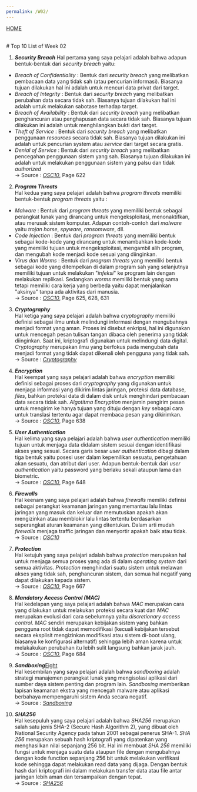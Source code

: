 ```yaml
---
permalink: /W02/
---
```

[HOME](../)

<br/>
# Top 10 List of Week 02

1. ___Security Breach___
Hal pertama yang saya pelajari adalah bahwa adapun bentuk-bentuk dari _security breach_ yaitu: 
- _Breach of Confidentiality_ : Bentuk dari _security breach_ yang melibatkan pembacaan data yang tidak sah (atau pencurian informasi). Biasanya tujuan dilakukan hal ini adalah untuk mencuri data privat dari target.
- _Breach of Integrity_ : Bentuk dari _security breach_ yang melibatkan perubahan data secara tidak sah. Biasanya tujuan dilakukan hal ini adalah untuk melakukan sabotase terhadap target.
- _Breach of Availability_ : Bentuk dari _security breach_ yang melibatkan penghancuran atau penghapusan data secara tidak sah. Biasanya tujuan dilakukan ini adalah untuk menghilangkan bukti dari target.
- _Theft of Service_ : Bentuk dari _security breach_ yang melibatkan penggunaan _resources_ secara tidak sah. Biasanya tujuan dilakukan ini adalah untuk pencurian system atau _service_ dari target secara gratis.
- _Denial of Service_ : Bentuk dari _security breach_ yang melibatkan pencegahan penggunaan sistem yang sah. Biasanya tujuan dilakukan ini adalah untuk melakukan penggunaan sistem yang palsu dan tidak _authorized_
<br/> -> Source : _[OSC10](https://www.academia.edu/42880365/Operating_System_Concepts_10th_Edition)_, Page 622


2. ___Program Threats___<br>
Hal kedua yang saya pelajari adalah bahwa _program threats_ memiliki bentuk-bentuk _program threats_ yaitu :
- _Malware_ : Bentuk dari _program threats_ yang memiliki bentuk sebagai perangkat lunak yang dirancang untuk mengeksploitasi, menonaktifkan, atau merusak sistem komputer. Adapun contoh-contoh dari _malware_ yaitu _trojan horse_, _spyware_, _ransomware_, dll.
- _Code Injection_ : Bentuk dari _program threats_ yang memiliki bentuk sebagai kode-kode yang dirancang untuk menambahkan kode-kode yang memiliki tujuan untuk mengeksploitasi, mengambil alih program, dan mengubah kode menjadi kode sesuai yang diinginkan.
- _Virus dan Worms_ : Bentuk dari _program threats_ yang memiliki bentuk sebagai kode yang ditempelkan di dalam program sah yang selanjutnya memiliki tujuan untuk melakukan "_infeksi_" ke program lain dengan melakukan replikasi. Sedangkan _worms_ memiliki bentuk yang sama tetapi memiliki cara kerja yang berbeda yaitu dapat menjalankan "aksinya" tanpa ada aktivitas dari manusia. 
<br/> -> Source : _[OSC10](https://www.academia.edu/42880365/Operating_System_Concepts_10th_Edition)_, Page 625, 628, 631

3. ___Cryptography___<br>
Hal ketiga yang saya pelajari adalah bahwa _cryptography_ memiliki definisi sebagai ilmu untuk melindungi informasi dengan mengubahnya menjadi format yang aman. Proses ini disebut enkripsi, hal ini digunakan untuk mencegah pesan tulisan tangan dibaca oleh penerima yang tidak diinginkan. Saat ini, kriptografi digunakan untuk melindungi data digital. _Cryptography_ merupakan ilmu yang berfokus pada mengubah data menjadi format yang tidak dapat dikenali oleh pengguna yang tidak sah.
<br/> -> Source : _[Cryptography](https://techterms.com/definition/cryptography)_

4. ___Encryption___<br>
Hal keempat yang saya pelajari adalah bahwa _encryption_ memiliki definisi sebagai proses dari _cryptography_ yang digunakan untuk menjaga informasi yang dikirim lintas jaringan, proteksi data database, _files_, bahkan proteksi data di dalam disk untuk menghindari pembacaan data secara tidak sah. _Algotitma Encryption_ menjamin pengirim pesan untuk mengirim ke hanya tujuan yang dituju dengan _key_ sebagai cara untuk translasi tertentu agar dapat membaca pesan yang dikirimkan.
<br/> -> Source : _[OSC10](https://www.academia.edu/42880365/Operating_System_Concepts_10th_Edition)_, Page 638

5. ___User Authentication___<br>
Hal kelima yang saya pelajari adalah bahwa _user authentication_ memiliki tujuan untuk menjaga data didalam sistem sesuai dengan identifikasi akses yang sesuai. Secara garis besar _user authentication_ dibagi dalam tiga bentuk yaitu posesi user dalam kepemilikan sesuatu, pengetahuan akan sesuatu, dan atribut dari user. Adapun bentuk-bentuk dari _user authentication_ yaitu password yang berlaku sekali ataupun lama dan biometric.
<br/> -> Source : _[OSC10](https://www.academia.edu/42880365/Operating_System_Concepts_10th_Edition)_, Page 648

6. ___Firewalls___<br>
Hal keenam yang saya pelajari adalah bahwa _firewalls_ memiliki definisi sebagai perangkat keamanan jaringan yang memantau lalu lintas jaringan yang masuk dan keluar dan memutuskan apakah akan mengizinkan atau memblokir lalu lintas tertentu berdasarkan seperangkat aturan keamanan yang ditentukan. Dalam arti mudah _firewalls_ menjaga traffic jaringan dan menyortir apakah baik atau tidak.
<br/> -> Source : _[OSC10](https://bit.ly/3ithv81)_

7. ___Protection___<br>
Hal ketujuh yang saya pelajari adalah bahwa _protection_ merupakan hal untuk menjaga semua proses yang ada di dalam _operating system_ dari semua aktivitas. _Protection_ menghindari suatu sistem untuk melawan akses yang tidak sah, penghancuran sistem, dan semua hal negatif yang dapat dilakukan kepada sistem. 
<br/> -> Source : _[OSC10](https://www.academia.edu/42880365/Operating_System_Concepts_10th_Edition)_, Page 667

8. ___Mandatory Access Control (MAC)___<br>
Hal kedelapan yang saya pelajari adalah bahwa _MAC_ merupakan cara yang dilakukan untuk melakukan proteksi secara kuat dan _MAC_ merupakan evolusi dari cara sebelumnya yaitu _discretionary access control_. _MAC_ sendiri merupakan kebijakan sistem yang bahkan pengguna root tidak dapat memodifikasi (kecuali kebijakan tersebut secara eksplisit mengizinkan modifikasi atau sistem di-boot ulang, biasanya ke konfigurasi alternatif) sehingga lebih aman karena untuk melakakukan perubahan itu lebih sulit langsung bahkan jarak jauh.
<br/> -> Source : _[OSC10](https://www.academia.edu/42880365/Operating_System_Concepts_10th_Edition)_, Page 684

9. ___Sandboxing___[Eight](https://en.wikipedia.org/wiki/8)<br>
Hal kesembilan yang saya pelajari adalah bahwa _sandboxing_ adalah strategi manajemen perangkat lunak yang mengisolasi aplikasi dari sumber daya sistem penting dan program lain. _Sandboxing_ memberikan lapisan keamanan ekstra yang mencegah malware atau aplikasi berbahaya mempengaruhi sistem Anda secara negatif.
<br/> -> Source : _[Sandboxing](https://techterms.com/definition/sandboxing)_ 

10. ___SHA256___<br>
Hal kesepuluh yang saya pelajari adalah bahwa _SHA256_ merupakan salah satu jenis SHA-2 (Secure Hash Algorithm 2), yang dibuat oleh National Security Agency pada tahun 2001 sebagai penerus SHA-1. _SHA 256_ merupakan sebuah hash kriptografi yang dipatenkan yang menghasilkan nilai sepanjang 256 bit. Hal ini membuat _SHA 256_ memiliki fungsi untuk menjaga suatu data ataupun file dengan mengubahnya dengan kode function sepanjang 256 bit untuk melakukan verifikasi kode sehingga dapat melakukan read data yang dijaga. Dengan bentuk hash dari kriptografi ini dalam melakukan transfer data atau file antar jaringan lebih aman dan tersampaikan dengan tepat.
<br/> -> Source : _[SHA256](https://www.solarwindsmsp.com/blog/sha-256-encryption)_
